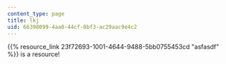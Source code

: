 ```yaml
---
content_type: page
title: lkj
uid: 66398099-4aa0-44cf-8bf3-ac29aac9e4c2
---
```

{{% resource_link 23f72693-1001-4644-9488-5bb0755453cd "asfasdf" %}} is a resource!